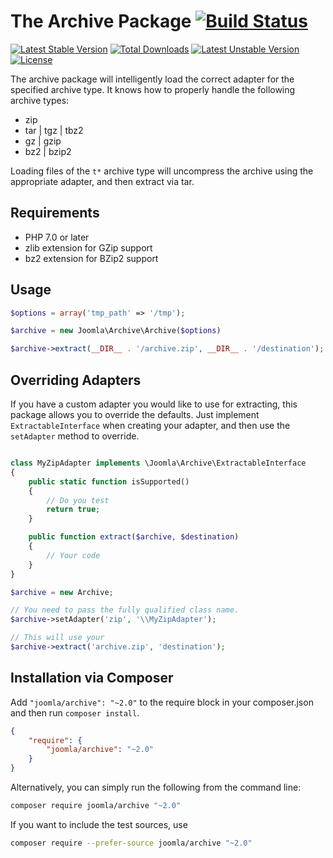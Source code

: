 # The Archive Package [![Build Status](https://ci.joomla.org/api/badges/joomla-framework/archive/status.svg?ref=refs/heads/2.0-dev)](https://ci.joomla.org/joomla-framework/archive)

[![Latest Stable Version](https://poser.pugx.org/joomla/archive/v/stable)](https://packagist.org/packages/joomla/archive)
[![Total Downloads](https://poser.pugx.org/joomla/archive/downloads)](https://packagist.org/packages/joomla/archive)
[![Latest Unstable Version](https://poser.pugx.org/joomla/archive/v/unstable)](https://packagist.org/packages/joomla/archive)
[![License](https://poser.pugx.org/joomla/archive/license)](https://packagist.org/packages/joomla/archive)

The archive package will intelligently load the correct adapter for the specified archive type. It knows how to properly handle the following archive types:

- zip
- tar | tgz | tbz2
- gz | gzip
- bz2 | bzip2

Loading files of the `t*` archive type will uncompress the archive using the appropriate adapter, and then extract via tar.

## Requirements

- PHP 7.0 or later
- zlib extension for GZip support
- bz2 extension for BZip2 support

## Usage

```php
$options = array('tmp_path' => '/tmp');

$archive = new Joomla\Archive\Archive($options)

$archive->extract(__DIR__ . '/archive.zip', __DIR__ . '/destination');
```

## Overriding Adapters

If you have a custom adapter you would like to use for extracting, this package allows you to override the defaults. Just implement `ExtractableInterface` when creating your adapter, and then use the `setAdapter` method to override.

```php

class MyZipAdapter implements \Joomla\Archive\ExtractableInterface
{
	public static function isSupported()
	{
		// Do you test
		return true;
	}

	public function extract($archive, $destination)
	{
		// Your code
	}
}

$archive = new Archive;

// You need to pass the fully qualified class name.
$archive->setAdapter('zip', '\\MyZipAdapter');

// This will use your
$archive->extract('archive.zip', 'destination');
```

## Installation via Composer

Add `"joomla/archive": "~2.0"` to the require block in your composer.json and then run `composer install`.

```json
{
	"require": {
		"joomla/archive": "~2.0"
	}
}
```

Alternatively, you can simply run the following from the command line:

```sh
composer require joomla/archive "~2.0"
```

If you want to include the test sources, use

```sh
composer require --prefer-source joomla/archive "~2.0"
```
